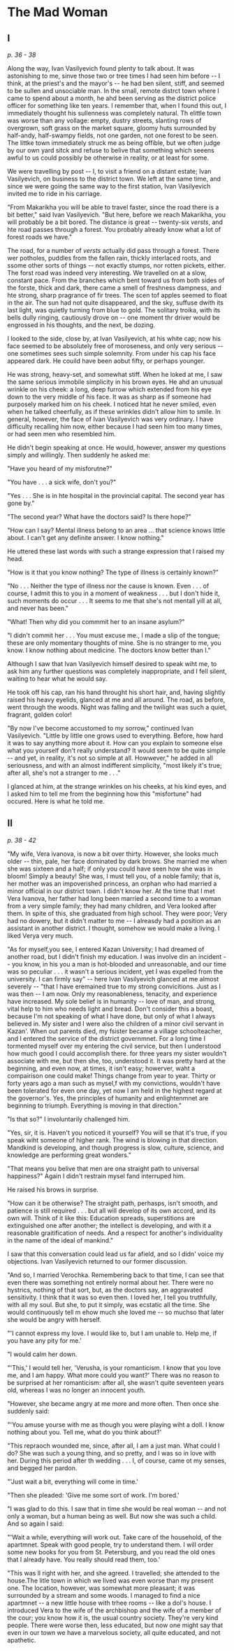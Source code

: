 # The Mad Woman

## I
*p. 36 - 38*

Along the way, Ivan Vasilyevich found plenty to talk about. It was astonishing to me, sinve those two or tree times I had seen him before -- I think, at the priest's and the mayor's -- he had ben silent, stiff, and seemed to be sullen and unsociable man. In the small, remote distrct town where I came to spend about a month, he ahd been serving as the district police officer for something like ten years. I remember that, when I found this out, I immediately thought his sullenness was completely natural. Th elittle town was worse than any vollage: empty, dustry streets, slanting rows of overgrown, soft grass on the market square, gloomy huts surrounded by half-andy, half-swampy fields, not one garden, not one forest to be seen. The littke town immediately struck me as being offible, but we often judge by our own yard sitck and refuse to belive that something which seeens awful to us could possibly be otherwise in reality, or at least for some.

We were travelling by post -- I, to visit a friend on a distant estate; Ivan Vasilyevich, on business to the district town. We left at the same time, and since we were going the same way to the first station, Ivan Vasilyevich invited me to ride in his carriage.

"From Makarikha you will be able to travel faster, since the road there is a bit better," said Ivan Vasilyevich. "But here, before we reach Makarikha, you will probably be a bit bored. The distance is great -- twenty-six *versts*, and hte road passes through a forest. You probably already know what a lot of forest roads we have."

The road, for a number of *versts* actually did pass through a forest. There wer potholes, puddles from the fallen rain, thickly interlaced roots, and ssome other sorts of things -- not exactly stumps, nor rotten pickets, either. The forst road was indeed very interesting. We travelled on at a slow, constant pace. From the branches which bent toward us from both sides of the forste, thick and dark, there came a smell of freshness dampness, and hte strong, sharp pragrance of fir trees. The scen tof apples seemed to float in the air. The sun had not quite disappeared, and the sky, suffuse dwith its last light, was quietly turning from blue to gold. The solitary troika, with its bells dully ringing, cautiously drove on -- one moment thr driver would be engrossed in his thoughts, and the next, be dozing.

I looked to the side, close by, at Ivan Vasilyevich, at his white cap; now his face seemed to be absolutely free of moroseness, and only very serious -- one sometimes sees such simple solemnity. From under his cap his face appeared dark. He couild have been aobut fifty, or perhaps younger.

He was strong, heavy-set, and somewhat stiff. When he loked at me, I saw the same serious immobile simplicity in his brown eyes. He ahd an unusual wrinkle on his cheek: a long, deep furrow which extended from his eye down to the very middle of his face. It was as sharp as if someone had purposely marked him on his cheek. I noticed htat he never smiled, even when he talked cheerfully, as if these wrinkles didn't allow him to smile. In general, however, the face of Ivan Vasilyevich was very ordinary. I have difficulty recalling him now, either because I had seen him too many times, or had seen men who resembled him.

He didn't begin speaking at once. He would, however, answer my questions simply and willingly. Then suddenly he asked me:

"Have you heard of my misforutne?"

"You have . . . a sick wife, don't you?"

"Yes . . . She is in hte hospital in the provincial capital. The second year has gone by."

"The second year? What have the doctors said? Is there hope?"

"How can I say? Mental illness belong to an area ... that science knows little about. I can't get any definite answer. I know nothing."

He uttered these last words with such a strange expression that I raised my head.

"How is it that you know nothing? The type of illness is certainly known?"

"No . . . Neither the type of illness nor the cause is known. Even . . . of course, I admit this to you in a moment of weakness . . . but I don't hide it, such moments do occur . . . It seems to me that she's not mentall yill at all, and never has been."

"What! Then why did you commmit her to an insane asylum?"

"I didn't commit her . . . You must excuse me., I made a slip of the tongue; these are only momentary thoughts of mine. She is no stranger to me, you know. I know nothing about medicine. The doctors know better than I."

Although I saw that Ivan Vasilyevich himself desired to speak wiht me, to ask him any further questions was completely inappropriate, and I fell silent, waiting to hear what he would say.

He took off his cap, ran his hand throught his short hair, and, having slightly raised his heavy eyelids, glanced at me and all around. The road, as before, went through the woods. Night was falling and the twilight was such a quiet, fragrant, golden color!

"By now I've become accustomed to my sorrow," continued Ivan Vasilyevich. "Little by little one grows used to everything. Before, how hard it was to say anything more about it. How can you explain to someone else what you yourself don't really understand? It would seem to be quite simple -- and yet, in reality, it's not so simple at all. Howwever," he added in all seriousness, and with an almost indifferent simplicity, "most likely it's true; after all, she's not a stranger to me . . ."

I glanced at him, at the strange wrinkles on his cheeks, at his kind eyes, and I asked him to tell me from the beginning how this "misfortune" had occured. Here is what he told me.

## II
*p. 38 - 42*

"My wife, Vera ivanova, is now a bit over thirty. However, she looks much older -- thin, pale, her face dominated by dark brows. She married me when she was sixteen and a half; if only you could have seen how she was in bloom! Simply a beauty! She was, I must tell you, of a noble family; that is, her mother was an impoverished princess, an orphan who had married a minor official in our district town. I didn't know her. At the time that I met Vera Ivanova, her father had long been married a second time to a woman from a very simple family; they had many children, and Vera looked after them. In spite of this, she graduated from high school. They were poor; Very had no dowery, but it didn't matter to me -- I alreasdy had a position as an assistant in another district. I thought, somehow we would make a living. I liked Verya very much.

"As for myself,you see, I entered Kazan University; I had dreamed of another road, but I didn't finish my education. I was involve din an incident -- you know, in his you a man is hot-blooded and unreasonable, and our time was so peculiar . . . it wasn't a serious incident, yet I was expelled from the university. I can firmly say" -- here Ivan Vasilyevich glanced at me almost severely -- "that I have eremained true to my strong convicitions. Just as I was then -- I am now. Only my reasonableness, tenacity, and experience have increased. My sole belief is in humanity -- love of man, and strong, vital help to him who needs light and bread. Don't consider this a boast, because I'm not speaking of what I have done, but only of what I always believed in. My sister and I were also the children of a minor civil servant in Kazan'. When out parents died, my fsister became a village schoolteacher, and I entered the service of the district governmnet. For a long time I tormented myself over my entering the civil service, but then I understood how much good I could accomplish there. for three years my sister wouldn't associate with me, but then she, too, understood it. It was pretty hard at the beginning, and even now, at times, it isn't easy; howerver, waht a compairison one could make! Things change from year to year. Thirty or forty years ago a man such as mysel,f with my convictions, wouldn't have been tolerated for even one day, yet now I am held in the highest regard at the governor's. Yes, the principles of humanity and enlightenmnet are beginning to triumph. Everything is moving in that direction."

"Is that so?" I involuntarily challenged him.

"Yes, sir, it is. Haven't you noticed it yourself? You will se that it's true, if you speak wiht someone of higher rank. The wind is blowing in that direction. Mandkind is developing, and though progress is slow, culture, science, and knowledge are performing great wonders."

"That means you belive that men are ona straight path to universal happiness?" Again I didn't restrain mysel fand interruped him.

He raised his brows in surprise.

"How can it be otherwise? The straight path, perhasps, isn't smooth, and patience is still required . . . but all will develop of its own accord, and its own will. Think of it like this: Education spreads, superstitions are extinguished one after another; the intellect is developing, and with it a reasonable graitification of needs. And a respect for another's individuality in the name of the ideal of mankind."

I saw that this conversation could lead us far afield, and so I didn' voice my objections. Ivan Vasilyevich returned to our former discussion.

"And so, I married Verochka. Remembering back to that time, I can see that even there was something not entirely normal about her. There were no hystrics, nothing of that sort, but, as the doctors say, an aggravated sensitivity. I think that it was so even then. I loved her, I tell you truthfully, with all my soul. But she, to put it simply, was ecstatic all the time. She would continuously tell m ehow much she loved me -- so muchso that later she would be angry with herself.

"'I cannot express my love. I would like to, but I am unable to. Help me, if you have any pity for me.'

"I would calm her down.

"'This,' I would tell her, 'Verusha, is your romanticism. I know that you love me, and I am happy. What more could you want?' There was no reason to be surprised at her romanticism: after all, she wasn't quite seventeen years old, whereas I was no longer an innocent youth.

"However, she became angry at me more and more often. Then once she suddenly said:

"'You amuse yourse with me as though you were playing wiht a doll. I know nothing about you. Tell me, what do you think about?'

"This repraoch wounded me, since, after all, I am a just man. What could I do? She was such a young thing, and so pretty, and I was so in love with her. During this period after th wedding . . . I, of course, came ot my senses, and begged her pardon.

"'Just wait a bit, everything will come in time.'

"Then she pleaded: 'Give me some sort of work. I'm bored.'

"I was glad to do this. I saw that in time she would be  real woman -- and not only a woman, but a human being as well. But now she was such a child. And so again I said:

"'Wait a while, everything will work out. Take care of the household, of the apartmnet. Speak with good people, try to understand them. I will order some new books for you from St. Petersburg, and you read the old ones that I already have. You really should read them, too.'

"This was ll right with her, and she agreed. I travelled; she attended to the house.The litle town in which we lived was even worse than my present one. The location, however, was somewhat more pleasant; it was surrounded by a stream and some woods. I managed to find a nice apartmnet -- a new little house with trhee rooms -- like a dol's house. I introduced Vera to the wife of the archbishop and the wife of a member of the cour; you know how it is, the usual country society. They're very kind people. There were worse then, less educated, but now one might say that even in our town we have a marvelous society, all quite educated, and not apathetic.

